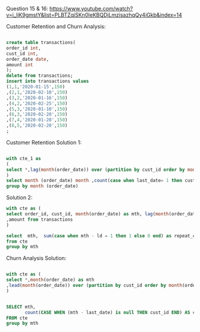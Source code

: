 Question 15 & 16:
https://www.youtube.com/watch?v=i_ljK9gmstY&list=PLBTZqjSKn0IeKBQDjLmzisazhqQy4iGkb&index=14

Customer Retention and Churn Analysis:

```sql

create table transactions(
order_id int,
cust_id int,
order_date date,
amount int
);
delete from transactions;
insert into transactions values 
(1,1,'2020-01-15',150)
,(2,1,'2020-02-10',150)
,(3,2,'2020-01-16',150)
,(4,2,'2020-02-25',150)
,(5,3,'2020-01-10',150)
,(6,3,'2020-02-20',150)
,(7,4,'2020-01-20',150)
,(8,5,'2020-02-20',150)
;

```
Customer Retention Solution 1: 

```sql

with cte_1 as 
(
select *,lag(month(order_date)) over (partition by cust_id order by month(order_date)) as last_date from transactions
)
select month (order_date) month ,count(case when last_date= 1 then cust_id end ) as customer_retained from cte_1 
group by month (order_date)

```

Solution 2:
```sql
with cte as (
select order_id, cust_id, month(order_date) as mth, lag(month(order_date),1) over (partition by cust_id order by order_id) as ld
,amount from transactions
)

select  mth,  sum(case when mth - ld = 1 then 1 else 0 end) as repeat_cust 
from cte
group by mth
```

Churn Analysis Solution: 

```sql

with cte as (
select *,month(order_date) as mth
,lead(month(order_date)) over (partition by cust_id order by month(order_date)) as last_date from transactions
)


SELECT mth,
       count(CASE WHEN (mth - last_date) is null THEN cust_id END) AS churn_customer
FROM cte
group by mth



```